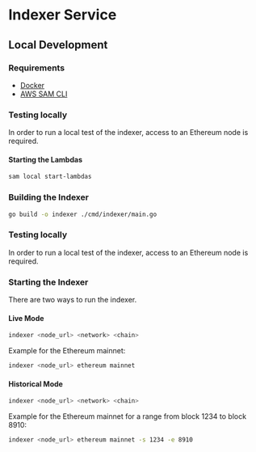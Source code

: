 # Indexer Service

## Local Development

### Requirements

* [Docker](https://docs.docker.com/get-docker/)
* [AWS SAM CLI](https://docs.aws.amazon.com/serverless-application-model/latest/developerguide/serverless-sam-cli-install.html)

### Testing locally

In order to run a local test of the indexer, access to an Ethereum node is required.

#### Starting the Lambdas

```bash
sam local start-lambdas
```

### Building the Indexer

```bash
go build -o indexer ./cmd/indexer/main.go
```

### Testing locally

In order to run a local test of the indexer, access to an Ethereum node is required.

### Starting the Indexer

There are two ways to run the indexer.

#### Live Mode

```bash
indexer <node_url> <network> <chain>
```

Example for the Ethereum mainnet:

```bash
indexer <node_url> ethereum mainnet
```

#### Historical Mode

```bash
indexer <node_url> <network> <chain>
```

Example for the Ethereum mainnet for a range from block 1234 to block 8910:

```bash
indexer <node_url> ethereum mainnet -s 1234 -e 8910
```